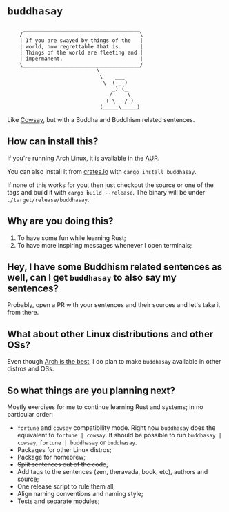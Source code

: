 # `buddhasay`

         ______________________________________
        /                                      \
        | If you are swayed by things of the   |
        | world, how regrettable that is.      |
        | Things of the world are fleeting and |
        | impermanent.                         |
        \______________________________________/
                                 \
                                  \    ___
                                   \  (-_-)
                                      _) (_
                                     /     \
                                   _( \_ _/ )_
                                  (_____\_____)


Like [Cowsay](https://en.wikipedia.org/wiki/Cowsay), but with a Buddha and Buddhism related
sentences.

## How can install this?

If you're running Arch Linux, it is available in the [AUR](https://aur.archlinux.org/packages/buddhasay/).

You can also install it from [crates.io](https://crates.io/crates/buddhasay) with `cargo install buddhasay`.

If none of this works for you, then just checkout the source or one of the tags and build it with 
`cargo build --release`. The binary will be under `./target/release/buddhasay`.

## Why are you doing this?

1. To have some fun while learning Rust;
2. To have more inspiring messages whenever I open terminals;

## Hey, I have some Buddhism related sentences as well, can I get `buddhasay` to also say my sentences?

Probably, open a PR with your sentences and their sources and let's take it from there.

## What about other Linux distributions and other OSs?

Even though [Arch is the best](https://wiki.archlinux.org/index.php/Arch_is_the_best), I do plan to make `buddhasay` 
available in other distros and OSs.

## So what things are you planning next?

Mostly exercises for me to continue learning Rust and systems; in no particular order:

- `fortune` and `cowsay` compatibility mode. Right now `buddhasay` does the equivalent to `fortune | cowsay`. It should 
be possible to run `buddhasay | cowsay`, `fortune | buddhasay` or `buddhasay`.
- Packages for other Linux distros;
- Package for homebrew;
- ~~Split sentences out of the code~~;
- Add tags to the sentences (zen, theravada, book, etc), authors and source;
- One release script to rule them all;
- Align naming conventions and naming style;
- Tests and separate modules;
